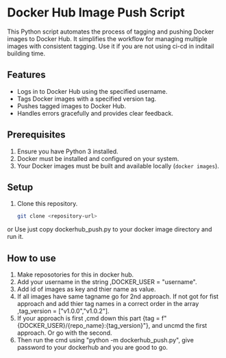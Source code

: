 # Docker Hub Image Push Script

This Python script automates the process of tagging and pushing Docker images to Docker Hub. It simplifies the workflow for managing multiple images with consistent tagging. Use it if you are not using ci-cd in inditail building time.

## Features
- Logs in to Docker Hub using the specified username.
- Tags Docker images with a specified version tag.
- Pushes tagged images to Docker Hub.
- Handles errors gracefully and provides clear feedback.

## Prerequisites
1. Ensure you have Python 3 installed.
2. Docker must be installed and configured on your system.
3. Your Docker images must be built and available locally (`docker images`).

## Setup
1. Clone this repository.
   ```bash
   git clone <repository-url>
  or
Use just copy dockerhub_push.py to your docker image directory and run it.

## How to use
1. Make reposotories for this in docker hub.
2. Add your username in the string ,DOCKER_USER = "username".
3. Add id of images as key and thier name as value.
4. If all images have same tagname go for 2nd approach. If not got for fist approach and add thier tag names in a correct order in the array ,tag_version = ["v1.0.0","v1.0.2"].
5. If your approach is first ,cmd down this part {tag = f"{DOCKER_USER}/{repo_name}:{tag_version}"}, and uncmd the first approach. Or go with the second.
6. Then run the cmd using "python -m dockerhub_push.py", give password to your dockerhub and you are good to go.
